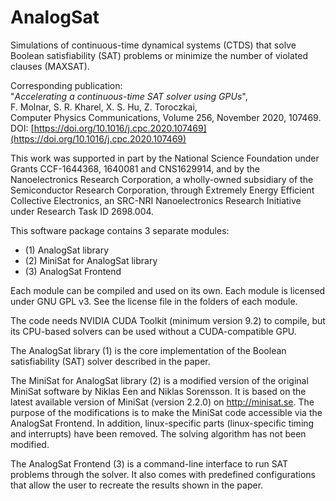 # AnalogSat
Simulations of continuous-time dynamical systems (CTDS) that solve Boolean satisfiability (SAT) problems or minimize the number of violated clauses (MAXSAT).

Corresponding publication:  
"_Accelerating a continuous-time SAT solver using GPUs_",  
F. Molnar, S. R. Kharel, X. S. Hu, Z. Toroczkai,  
Computer Physics Communications, Volume 256, November 2020, 107469.  
DOI: [https://doi.org/10.1016/j.cpc.2020.107469](https://doi.org/10.1016/j.cpc.2020.107469)

This work was supported in part by the National Science Foundation under Grants CCF-1644368, 1640081 and CNS1629914, and by the Nanoelectronics Research Corporation, a wholly-owned subsidiary of the Semiconductor
Research Corporation, through Extremely Energy Efficient Collective
Electronics, an SRC-NRI Nanoelectronics Research Initiative under Research
Task ID 2698.004.

This software package contains 3 separate modules:

- (1) AnalogSat library
- (2) MiniSat for AnalogSat library
- (3) AnalogSat Frontend

Each module can be compiled and used on its own. 
Each module is licensed under GNU GPL v3. 
See the license file in the folders of each module.

The code needs NVIDIA CUDA Toolkit (minimum version 9.2) to compile, but its CPU-based solvers can
be used without a CUDA-compatible GPU.

The AnalogSat library (1) is the core implementation of the Boolean 
satisfiability (SAT) solver described in the paper.

The MiniSat for AnalogSat library (2) is a modified version of the original 
MiniSat software by Niklas Een and Niklas Sorensson. It is based on the latest
available version of MiniSat (version 2.2.0) on http://minisat.se. The purpose
of the modifications is to make the MiniSat code accessible via the AnalogSat
Frontend. In addition, linux-specific parts (linux-specific timing and
interrupts) have been removed. The solving algorithm has not been modified.

The AnalogSat Frontend (3) is a command-line interface to run SAT problems through the solver. It also comes with predefined configurations that allow the user to recreate the results shown in the paper.
